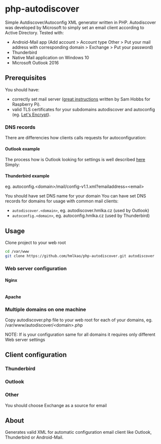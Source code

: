 # php-autodiscover
Simple Autdiscover/Autoconfig XML generator written in PHP.
Autodiscover was developed by Microsoft to simply set an email client according to Active Directory.
Tested with:
 - Android-Mail app (Add account > Account type Other > Put your mail address with corresponding domain > Exchange > Put your password)
 - Thunderbird
 - Native Mail application on Windows 10
 - Microsoft Outlook 2016

## Prerequisites
You should have:
 - correctly set mail server ([great instructions] written by Sam Hobbs for Raspberry Pi).
 - valid TLS certificates for your subdomains autodiscover and autoconfig (eg. [Let's Encrypt]).

### DNS records
There are differencies how clients calls requests for autoconfiguration:

#### Outlook example
The process how is Outlook looking for settings is well described [here](https://technet.microsoft.com/en-us/library/cc511507.aspx?f=255&mspperror=-2147217396#Anchor_2)
Simply:


#### Thunderbird example
eg. autoconfig.&lt;domain&gt;/mail/config-v1.1.xml?emailaddress=&lt;email&gt;

You should have set DNS name for your domain
You can have set DNS records for domains for usage with common mail clients:
 - `autodiscover.<domain>`, eg. autodiscover.hmlka.cz (used by Outlook)
 - `autoconfig.<domain>`, eg. autoconfig.hmlka.cz (used by Thunderbird)

## Usage
Clone project to your web root
```bash
cd /var/www
git clone https://github.com/hmlkao/php-autodiscover.git autodiscover
```

### Web server configuration
#### Nginx
```
```
#### Apache

### Multiple domains on one machine
Copy autodiscover.php file to your web root for each of your domains, eg. /var/www/autodiscover/&lt;domain&gt;.php

NOTE: If is your configuration same for all domains it requires only different Web server settings

## Client configuration
### Thunderbird
### Outlook
### Other
You should choose Exchange as a source for email

## About
Generates valid XML for automatic configuration email client like Outlook, Thunderbird or Android-Mail.


[1]: <https://developer.mozilla.org/en-US/docs/Mozilla/Thunderbird/Autoconfiguration>
[autoconfig example]: <https://developer.mozilla.org/en-US/docs/Mozilla/Thunderbird/Autoconfiguration/FileFormat/HowTo>
[great instructions]: <https://samhobbs.co.uk/2013/12/raspberry-pi-email-server-part-2-dovecot>
[let's encrypt]: <https://letsencrypt.org/>
[outlook]: <https://technet.microsoft.com/en-us/library/cc511507.aspx?f=255&mspperror=-2147217396#Anchor_3>
[mobilesync]: <https://msdn.microsoft.com/en-us/library/office/hh352638(v=exchg.140).aspx>
[Discovering Account Settings by Using the Autodiscover Command]: <https://msdn.microsoft.com/en-us/library/ee200809(v=exchg.80).aspx>
[pox]: <https://msdn.microsoft.com/en-us/library/aa581522(v=exchg.150).aspx>
